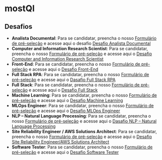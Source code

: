 # mostQI

## Desafios

- **Analista Documental**: Para se candidatar, preencha o nosso [Formulário de pré-seleção](https://forms.gle/p9Krc3Yykaesf6Nz8) e acesse aqui o desafio [Desafio Analista Documental](https://github.com/mostqi/desafios-analista-documental)
- **Computer and Information Research Scientist**: Para se candidatar, preencha o nosso [Formulário de pré-seleção](https://forms.gle/C54GtVs95hTv1mZU9) e acesse aqui o [Desafio Computer and Information Research Scientist](https://github.com/mostqi/desafios-analytical)
- **Front-End**: Para se candidatar, preencha o nosso [Formulário de pré-seleção](https://forms.gle/aQmLYRyXa4NPJBFA8) e acesse aqui o [Desafio Front-End](https://github.com/mostqi/desafios-frontend)  
- **Full Stack RPA**: Para se candidatar, preencha o nosso [Formulário de pré-seleção](https://forms.gle/uEwouDrgVRRfZy9y8) e acesse aqui o [Dasafio Full Stack RPA](https://github.com/mostqi/desafios-fullstack-rpa)
- **Full Stack**: Para se candidatar, preencha o nosso [Formulário de pré-seleção](https://forms.gle/JDGMRyKXoyv2w4pNA) e acesse aqui o [Desafio Full Stack](https://github.com/mostqi/desafios-fullstack) 
- **Machine Learning**: Para se candidatar, preencha o nosso [Formulário de pré-seleção](https://forms.gle/Hp3Rf1JLrVxZLW2L7) e acesse aqui o [Desafio Machine Learning](https://github.com/mostqi/desafios-ml)
- **MLOps Engineer**: Para se candidatar, preencha o nosso [Formulário de pré-seleção](https://forms.gle/hGJEW3uPfMBR4URX7) e acesse aqui o [Desafio MLOps Engineer](https://github.com/mostqi/desafios-mlops) 
- **NLP – Natural Language Processing**: Para se candidatar, preencha o nosso [Formulário de pré-seleção](https://forms.gle/9ykgLgK7BtkNHmyJ6) e acesse aqui o [Dasafio NLP – Natural Language Processing](https://github.com/mostqi/desafios-nlp)
- **Site Reliability Engineer / AWS Solutions Architect**: Para se candidatar, preencha o nosso [Formulário de pré-seleção](https://forms.gle/Nw8jVJUZY5kiRRKF7) e acesse aqui o [Desafio Site Reliability Engineer/AWS Solutions Architect](https://github.com/mostqi/desafios-infra)
- **Software Tester**: Para se candidatar, preencha o nosso [Formulário de pré-seleção](https://forms.gle/s8V6C31CDxZSaeX78) e acesse aqui o [Desafio Software Tester](https://github.com/mostqi/desafios-testes)

